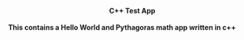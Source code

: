 <center><b>C++ Test App</b></center><br>
<b>This contains a Hello World and Pythagoras math app written in c++</b>

